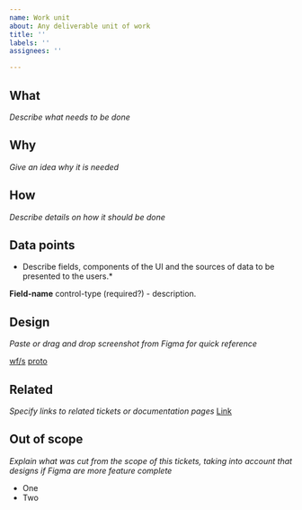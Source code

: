 ```yaml
---
name: Work unit
about: Any deliverable unit of work
title: ''
labels: ''
assignees: ''

---
```


## What
*Describe what needs to be done*

## Why
*Give an idea why it is needed*

## How
*Describe details on how it should be done*

## Data points
* Describe fields, components of the UI and the sources of data to be presented to the users.*

**Field-name** control-type (required?) - description.

## Design
*Paste  or drag and drop screenshot from Figma for quick reference*

[wf/s](https://www.figma.com/proto/1Jja6ppJSwpkHGC79IvZGu/Content-Book?node-id=REPLACE_THIS)
[proto](https://www.figma.com/proto/1Jja6ppJSwpkHGC79IvZGu/Content-Book?node-id=REPLACE_THIS)

## Related
*Specify links to related tickets or documentation pages*
[Link](../blob/main/docs/{Folder}/Page%20name.md)


## Out of scope
*Explain what was cut from the scope of this tickets, taking into account that designs if Figma are more feature complete*
 * One
 * Two

